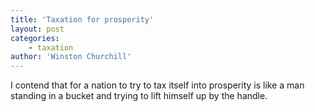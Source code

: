 ```yaml
---
title: 'Taxation for prosperity'
layout: post
categories:
    - taxation
author: 'Winston Churchill'
---
```


I contend that for a nation to try to tax itself into prosperity is like a man standing in a bucket and trying to lift himself up by the handle.